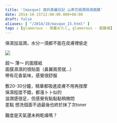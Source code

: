 ```yaml
---
title: '[masque] 我的美麗日記 山茶花極潤保濕面膜'
date: 2014-10-15T22:00:00.000+08:00
draft: false
aliases: [ "/2014/10/masque_15.html" ]
tags : [glamorous - 保養おたく, glamorous - 面膜魂]
---
```


保濕加滋潤，水分一滴都不能在皮膚裡偷走  

[![](https://2.bp.blogspot.com/-PxnGMMoMKLI/XE1T2bUfIpI/AAAAAAAAHGA/s-lPzfE3SNEItzfOvSJsK1lALm7ut3d2QCLcBGAs/s640/9999846103_d95198af65_z.jpg)](https://2.bp.blogspot.com/-PxnGMMoMKLI/XE1T2bUfIpI/AAAAAAAAHGA/s-lPzfE3SNEItzfOvSJsK1lALm7ut3d2QCLcBGAs/s1600/9999846103_d95198af65_z.jpg)

超～ 薄～ 的面膜紙  
面膜濕濕的很貼面（鼻翼兩旁就...）  
帶有花香氣味，感覺很舒服  
  
敷20-30分鐘，精華都吸進皮膚不用再按摩  
保濕程度不錯，都漲卜卜似的  
滋潤感很足，但感覺有點黏黏稍微悶  
差點 想洗個面不過最後也終於抹了次toner  
  
難度是天氣還未夠乾燥嗎？